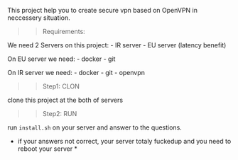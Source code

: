 This project help you to create secure vpn based on OpenVPN in neccessery situation.

>> Requirements:

We need 2 Servers on this project:
    - IR server
    - EU server (latency benefit)

On EU server we need:
    - docker
    - git

On IR server we need:
    - docker
    - git
    - openvpn

>> Step1: CLON

clone this project at the both of servers

>> Step2: RUN

run `install.sh` on your server and answer to the questions.

* if your answers not correct, your server totaly fuckedup and you need to reboot your server *